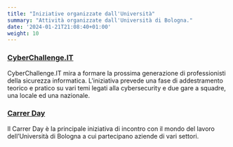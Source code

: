 ```yaml
---
title: "Iniziative organizzate dall'Università"
summary: "Attività organizzate dall'Università di Bologna."
date: '2024-01-21T21:08:40+01:00'
weight: 10
---
```


### [CyberChallenge.IT](https://cyberchallenge.it/)
CyberChallenge.IT mira a formare la prossima generazione di professionisti della sicurezza informatica. L'iniziativa prevede una fase di addestramento teorico e pratico su vari temi legati alla cybersecurity e due gare a squadre, una locale ed una nazionale.

### [Carrer Day](https://eventi.unibo.it/careerday/cos-e-il-career-day)
Il Carrer Day è la principale iniziativa di incontro con il mondo del lavoro dell’Università di Bologna a cui partecipano aziende di vari settori.

#